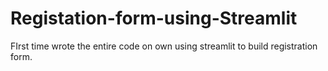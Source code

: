 # Registation-form-using-Streamlit
FIrst time wrote the entire code on own using streamlit to build registration form.
